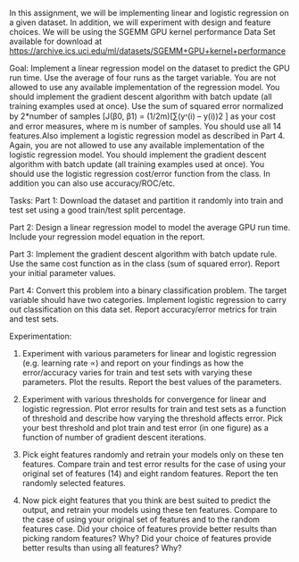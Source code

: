 In this assignment, we will be implementing linear and logistic regression on a given dataset. In addition, we will experiment with design and feature choices.
We will be using the SGEMM GPU kernel performance Data Set available for download at
https://archive.ics.uci.edu/ml/datasets/SGEMM+GPU+kernel+performance

Goal:
Implement a linear regression model on the dataset to predict the GPU run time. Use the average of four runs as the target variable. You are not allowed to use any available implementation of the
regression model. You should implement the gradient descent algorithm with batch update (all training examples used at once). Use the sum of squared error normalized by 2*number of samples [J(β0, β1) =
(1/2m)[∑(yᶺ(i) – y(i))2 ] as your cost and error measures, where m is number of samples. You should use all 14 features.Also implement a logistic regression model as described in Part 4. Again, you are not allowed to use any
available implementation of the logistic regression model. You should implement the gradient descent algorithm with batch update (all training examples used at once). You should use the logistic regression
cost/error function from the class. In addition you can also use accuracy/ROC/etc.

Tasks:
Part 1: Download the dataset and partition it randomly into train and test set using a good train/test split percentage.

Part 2: Design a linear regression model to model the average GPU run time. Include your regression model equation in the report.

Part 3: Implement the gradient descent algorithm with batch update rule. Use the same cost function as in the class (sum of squared error). Report your initial parameter values.

Part 4: Convert this problem into a binary classification problem. The target variable should have two categories. Implement logistic regression to carry out classification on this data set. Report accuracy/error metrics for train and test sets.

Experimentation:
1. Experiment with various parameters for linear and logistic regression (e.g. learning rate ∝) and report on your findings as how the error/accuracy varies for train and test sets with varying
these parameters. Plot the results. Report the best values of the parameters. 

2. Experiment with various thresholds for convergence for linear and logistic regression. Plot error results for train and test sets as a function of threshold and describe how varying the threshold
affects error. Pick your best threshold and plot train and test error (in one figure) as a function of number of gradient descent iterations.

3. Pick eight features randomly and retrain your models only on these ten features. Compare train and test error results for the case of using your original set of features (14) and eight random
features. Report the ten randomly selected features.

4. Now pick eight features that you think are best suited to predict the output, and retrain your models using these ten features. Compare to the case of using your original set of features and
to the random features case. Did your choice of features provide better results than picking random features? Why? Did your choice of features provide better results than using all
features? Why?

